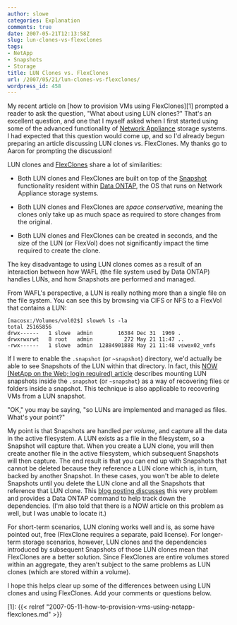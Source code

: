```yaml
---
author: slowe
categories: Explanation
comments: true
date: 2007-05-21T12:13:58Z
slug: lun-clones-vs-flexclones
tags:
- NetApp
- Snapshots
- Storage
title: LUN Clones vs. FlexClones
url: /2007/05/21/lun-clones-vs-flexclones/
wordpress_id: 458
---
```


My recent article on [how to provision VMs using FlexClones][1] prompted a reader to ask the question, "What about using LUN clones?" That's an excellent question, and one that I myself asked when I first started using some of the advanced functionality of [Network Appliance](http://www.netapp.com/) storage systems. I had expected that this question would come up, and so I'd already begun preparing an article discussing LUN clones vs. FlexClones. My thanks go to Aaron for prompting the discussion!

LUN clones and [FlexClones](http://www.netapp.com/products/enterprise-software/storage-system-software/provisioning-volume-management/flexclone.html) share a lot of similarities:

* Both LUN clones and FlexClones are built on top of the [Snapshot](http://www.netapp.com/products/enterprise-software/storage-system-software/resiliency/snapshot.html) functionality resident within [Data ONTAP](http://www.netapp.com/products/enterprise-software/storage-system-software/storage-operating-systems/ontap-7g.html), the OS that runs on Network Appliance storage systems.

* Both LUN clones and FlexClones are _space conservative_, meaning the clones only take up as much space as required to store changes from the original.

* Both LUN clones and FlexClones can be created in seconds, and the size of the LUN (or FlexVol) does not significantly impact the time required to create the clone.

The key disadvantage to using LUN clones comes as a result of an interaction between how WAFL (the file system used by Data ONTAP) handles LUNs, and how Snapshots are performed and managed.

From WAFL's perspective, a LUN is really nothing more than a single file on the file system. You can see this by browsing via CIFS or NFS to a FlexVol that contains a LUN:

```text
[macosx:/Volumes/vol02$] slowe% ls -la
total 25165856
drwx------   1 slowe  admin        16384 Dec 31  1969 .
drwxrwxrwt   8 root   admin          272 May 21 11:47 ..
-rwx------   1 slowe  admin  12884901888 May 21 11:48 vswex02_vmfs
```

If I were to enable the `.snapshot` (or `~snapshot`) directory, we'd actually be able to see Snapshots of the LUN within that directory. In fact, this [NOW (NetApp on the Web; login required) article](http://now.netapp.com/Knowledgebase/solutionarea.asp?id=kb2130) describes mounting LUN snapshots inside the `.snapshot` (or `~snapshot`) as a way of recovering files or folders inside a snapshot. This technique is also applicable to recovering VMs from a LUN snapshot.

"OK," you may be saying, "so LUNs are implemented and managed as files. What's your point?"

My point is that Snapshots are handled _per volume_, and capture all the data in the active filesystem. A LUN exists as a file in the filesystem, so a Snapshot will capture that. When you create a LUN clone, you will then create another file in the active filesystem, which subsequent Snapshots will then capture. The end result is that you can end up with Snapshots that cannot be deleted because they reference a LUN clone which is, in turn, backed by another Snapshot. In these cases, you won't be able to delete Snapshots until you delete the LUN clone and all the Snapshots that reference that LUN clone. This [blog posting discusses](http://www.oneandonemakesthree.com/?q=node/50) this very problem and provides a Data ONTAP command to help track down the dependencies. (I'm also told that there is a NOW article on this problem as well, but I was unable to locate it.)

For short-term scenarios, LUN cloning works well and is, as some have pointed out, free (FlexClone requires a separate, paid license). For longer-term storage scenarios, however, LUN clones and the dependencies introduced by subsequent Snapshots of those LUN clones mean that FlexClones are a better solution. Since FlexClones are entire volumes stored within an aggregate, they aren't subject to the same problems as LUN clones (which are stored within a volume).

I hope this helps clear up some of the differences between using LUN clones and using FlexClones. Add your comments or questions below.

[1]: {{< relref "2007-05-11-how-to-provision-vms-using-netapp-flexclones.md" >}}
